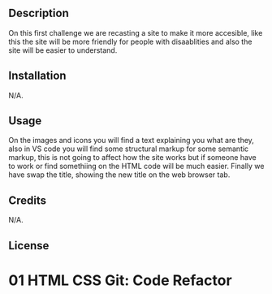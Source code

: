 
## Description
On this first challenge we are recasting a site to make it more accesible, like this the site will be more friendly for people with disaablities and also the site will be easier to understand.

## Installation
N/A.

## Usage
On the images and icons you will find a text explaining you what are they, also in VS code you will find some structural markup for some semantic markup, this is not going to affect how the site works but if someone have to work or find somethiing on the HTML code will be much easier.
Finally we have swap the title, showing the new title on the web browser tab.

## Credits

N/A.

## License

# 01 HTML CSS Git: Code Refactor

